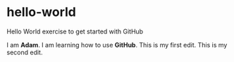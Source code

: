 # hello-world
Hello World exercise to get started with GitHub

I am **Adam**. I am learning how to use **GitHub**.
This is my first edit.
This is my second edit.
